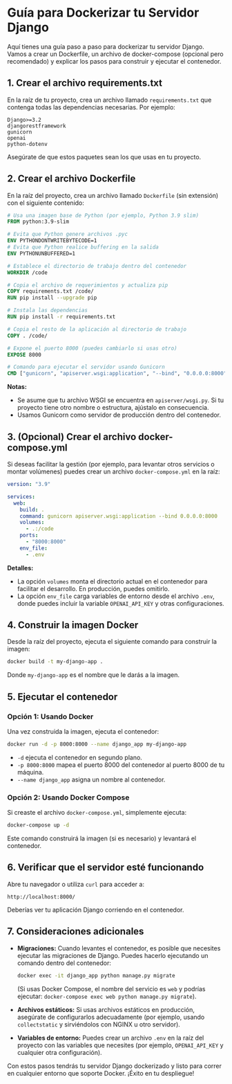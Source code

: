 
# Guía para Dockerizar tu Servidor Django

Aquí tienes una guía paso a paso para dockerizar tu servidor Django. Vamos a crear un Dockerfile, un archivo de docker-compose (opcional pero recomendado) y explicar los pasos para construir y ejecutar el contenedor.

## 1. Crear el archivo requirements.txt

En la raíz de tu proyecto, crea un archivo llamado `requirements.txt` que contenga todas las dependencias necesarias. Por ejemplo:

```
Django>=3.2
djangorestframework
gunicorn
openai
python-dotenv
```

Asegúrate de que estos paquetes sean los que usas en tu proyecto.

## 2. Crear el archivo Dockerfile

En la raíz del proyecto, crea un archivo llamado `Dockerfile` (sin extensión) con el siguiente contenido:

```dockerfile
# Usa una imagen base de Python (por ejemplo, Python 3.9 slim)
FROM python:3.9-slim

# Evita que Python genere archivos .pyc
ENV PYTHONDONTWRITEBYTECODE=1
# Evita que Python realice buffering en la salida
ENV PYTHONUNBUFFERED=1

# Establece el directorio de trabajo dentro del contenedor
WORKDIR /code

# Copia el archivo de requerimientos y actualiza pip
COPY requirements.txt /code/
RUN pip install --upgrade pip

# Instala las dependencias
RUN pip install -r requirements.txt

# Copia el resto de la aplicación al directorio de trabajo
COPY . /code/

# Expone el puerto 8000 (puedes cambiarlo si usas otro)
EXPOSE 8000

# Comando para ejecutar el servidor usando Gunicorn
CMD ["gunicorn", "apiserver.wsgi:application", "--bind", "0.0.0.0:8000"]
```

**Notas:**
- Se asume que tu archivo WSGI se encuentra en `apiserver/wsgi.py`. Si tu proyecto tiene otro nombre o estructura, ajústalo en consecuencia.
- Usamos Gunicorn como servidor de producción dentro del contenedor.

## 3. (Opcional) Crear el archivo docker-compose.yml

Si deseas facilitar la gestión (por ejemplo, para levantar otros servicios o montar volúmenes) puedes crear un archivo `docker-compose.yml` en la raíz:

```yaml
version: "3.9"

services:
  web:
    build: .
    command: gunicorn apiserver.wsgi:application --bind 0.0.0.0:8000
    volumes:
      - .:/code
    ports:
      - "8000:8000"
    env_file:
      - .env
```

**Detalles:**
- La opción `volumes` monta el directorio actual en el contenedor para facilitar el desarrollo. En producción, puedes omitirlo.
- La opción `env_file` carga variables de entorno desde el archivo `.env`, donde puedes incluir la variable `OPENAI_API_KEY` y otras configuraciones.

## 4. Construir la imagen Docker

Desde la raíz del proyecto, ejecuta el siguiente comando para construir la imagen:

```bash
docker build -t my-django-app .
```

Donde `my-django-app` es el nombre que le darás a la imagen.

## 5. Ejecutar el contenedor

### Opción 1: Usando Docker

Una vez construida la imagen, ejecuta el contenedor:

```bash
docker run -d -p 8000:8000 --name django_app my-django-app
```

- `-d` ejecuta el contenedor en segundo plano.
- `-p 8000:8000` mapea el puerto 8000 del contenedor al puerto 8000 de tu máquina.
- `--name django_app` asigna un nombre al contenedor.

### Opción 2: Usando Docker Compose

Si creaste el archivo `docker-compose.yml`, simplemente ejecuta:

```bash
docker-compose up -d
```

Este comando construirá la imagen (si es necesario) y levantará el contenedor.

## 6. Verificar que el servidor esté funcionando

Abre tu navegador o utiliza `curl` para acceder a:

```
http://localhost:8000/
```

Deberías ver tu aplicación Django corriendo en el contenedor.

## 7. Consideraciones adicionales

- **Migraciones:**
  Cuando levantes el contenedor, es posible que necesites ejecutar las migraciones de Django. Puedes hacerlo ejecutando un comando dentro del contenedor:

  ```bash
  docker exec -it django_app python manage.py migrate
  ```

  (Si usas Docker Compose, el nombre del servicio es `web` y podrías ejecutar: `docker-compose exec web python manage.py migrate`).

- **Archivos estáticos:**
  Si usas archivos estáticos en producción, asegúrate de configurarlos adecuadamente (por ejemplo, usando `collectstatic` y sirviéndolos con NGINX u otro servidor).

- **Variables de entorno:**
  Puedes crear un archivo `.env` en la raíz del proyecto con las variables que necesites (por ejemplo, `OPENAI_API_KEY` y cualquier otra configuración).

Con estos pasos tendrás tu servidor Django dockerizado y listo para correr en cualquier entorno que soporte Docker. ¡Éxito en tu despliegue!
